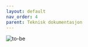 ```yaml
---
layout: default
nav_order: 4
parent: Teknisk dokumentasjon
---
```

![to-be](https://github.com/navikt/helseopplysninger-docs/assets/130694937/c8c62ce4-715d-49d3-a969-afcf54b45d37)
